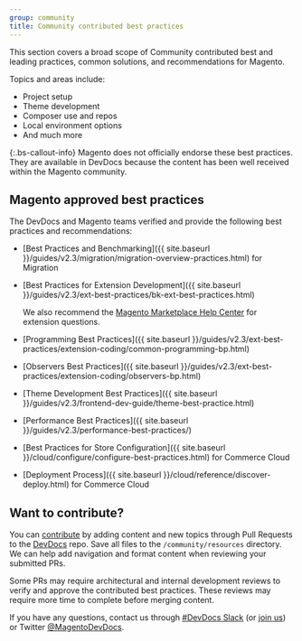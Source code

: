 ```yaml
---
group: community
title: Community contributed best practices
---
```


This section covers a broad scope of Community contributed best and leading practices, common solutions, and recommendations for Magento.

Topics and areas include:

*  Project setup
*  Theme development
*  Composer use and repos
*  Local environment options
*  And much more

{:.bs-callout-info}
Magento does not officially endorse these best practices.
They are available in DevDocs because the content has been well received within the Magento community.

## Magento approved best practices

The DevDocs and Magento teams verified and provide the following best practices and recommendations:

*  [Best Practices and Benchmarking]({{ site.baseurl }}/guides/v2.3/migration/migration-overview-practices.html) for Migration
*  [Best Practices for Extension Development]({{ site.baseurl }}/guides/v2.3/ext-best-practices/bk-ext-best-practices.html)

   We also recommend the [Magento Marketplace Help Center](https://marketplacesupport.magento.com/hc/en-us) for extension questions.

*  [Programming Best Practices]({{ site.baseurl }}/guides/v2.3/ext-best-practices/extension-coding/common-programming-bp.html)
*  [Observers Best Practices]({{ site.baseurl }}/guides/v2.3/ext-best-practices/extension-coding/observers-bp.html)
*  [Theme Development Best Practices]({{ site.baseurl }}/guides/v2.3/frontend-dev-guide/theme-best-practice.html)
*  [Performance Best Practices]({{ site.baseurl }}/guides/v2.3/performance-best-practices/)
*  [Best Practices for Store Configuration]({{ site.baseurl }}/cloud/configure/configure-best-practices.html) for Commerce Cloud
*  [Deployment Process]({{ site.baseurl }}/cloud/reference/discover-deploy.html) for Commerce Cloud

## Want to contribute?

You can [contribute](https://github.com/magento/devdocs/blob/master/.github/CONTRIBUTING.md) by adding content and new topics through Pull Requests to the [DevDocs](https://github.com/magento/devdocs) repo. Save all files to the `/community/resources` directory. We can help add navigation and format content when reviewing your submitted PRs.

Some PRs may require architectural and internal development reviews to verify and approve the contributed best practices. These reviews may require more time to complete before merging content.

If you have any questions, contact us through [#DevDocs Slack](https://magentocommeng.slack.com/messages/CAN932A3H) (or [join us](https://t.co/9HImUyCmyh)) or Twitter [@MagentoDevDocs](https://twitter.com/MagentoDevDocs).